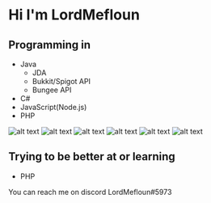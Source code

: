 # Hi I'm LordMefloun
## Programming in
- Java
  - JDA
  - Bukkit/Spigot API
  - Bungee API
- C#
- JavaScript(Node.js)
- PHP

![alt text](https://img.icons8.com/color/48/000000/java-coffee-cup-logo--v2.png "Java") 
![alt text](https://img.icons8.com/color/48/000000/c-sharp-logo.png "C#")
![alt text](https://img.icons8.com/color/48/000000/javascript--v1.png "Javascript")
![alt text](https://img.icons8.com/color/48/000000/nodejs.png "Node.js")
![alt text](https://img.icons8.com/ios-filled/50/000000/php.png "PHP")
![alt text](https://img.icons8.com/fluency/48/000000/laravel.png "Laravel")

## Trying to be better at or learning
- PHP

You can reach me on discord LordMefloun#5973
